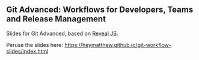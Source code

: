 ## Git Advanced: Workflows for Developers, Teams and Release Management
Slides for Git Advanced, based on [Reveal JS](http://lab.hakim.se/reveal-js/).

Peruse the slides here: https://heymatthew.github.io/git-workflow-slides/index.html
